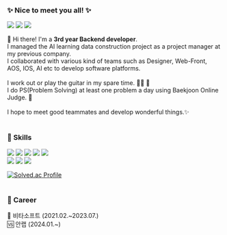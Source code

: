 ### ✨ Nice to meet you all! ✨
<p>
    <a href="mailto:mike.urssu@gmail.com" target="_blank"><img src="https://img.shields.io/badge/mike.urssu@gmail.com-EA4335?style=flat-square&logo=Gmail&logoColor=white"/></a>
    <a href="https://velog.io/@morningstar" target="_blank"><img src="https://img.shields.io/badge/Tech Blog-20C997?style=flat-square&logo=Velog&logoColor=white"/></a>
    <a href="https://solved.ac/profile/morningstar9047" target="_blank"><img src="https://img.shields.io/badge/solved.ac-00BCB4?style=flat-square&logo=thealgorithms&logoColor=white"/></a>
</p>

<p>
    👋 Hi there! I'm a <b>3rd year Backend developer</b>.<br/>
    I managed the AI learning data construction project as a project manager at my previous company.<br/>
    I collaborated with various kind of teams such as Designer, Web-Front, AOS, IOS, AI etc to develop software platforms.<br/><br/>
    I work out or play the guitar in my spare time. 🏋️‍♀️ 🎻 <br/>
    I do PS(Problem Solving) at least one problem a day using Baekjoon Online Judge. 🎯<br/><br/>
    I hope to meet good teammates and develop wonderful things.✨<br/><br/>
</p>

### 💪 Skills
<p>
    <img src="https://img.shields.io/badge/Kotlin-7F52FF?style=flat-square&logo=kotlin&logoColor=white"/>
    <img src="https://img.shields.io/badge/Java-1E8CBE?style=flat-square&logo=Java&logoColor=white"/>
    <img src="https://img.shields.io/badge/MySQL-4479A1?style=flat-square&logo=MySQL&logoColor=white"/>
    <img src="https://img.shields.io/badge/SpringBoot-6DB33F?style=flat-square&logo=SpringBoot&logoColor=white"/>
    <img src="https://img.shields.io/badge/Gradle-02303A?style=flat-square&logo=Gradle&logoColor=white"/><br/>
    <img src="https://img.shields.io/badge/GitHub-181717?style=flat-square&logo=GitHub&logoColor=white"/>
    <img src="https://img.shields.io/badge/Docker-2496ED?style=flat-square&logo=Docker&logoColor=white"/>
    <img src="https://img.shields.io/badge/Slack-4A154B?style=flat-square&logo=Slack&logoColor=white"/>
</p>

[![Solved.ac
Profile](http://mazassumnida.wtf/api/v2/generate_badge?boj=morningstar9047)](https://solved.ac/morningstar9047)<br/><br/>


### 🎉 Career
<p>
    📌 비타소프트 (2021.02.~2023.07.)<br/>
    🆚 안랩 (2024.01.~)
</p>
